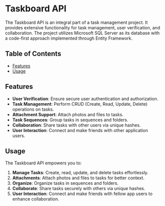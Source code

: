 # Taskboard API

The Taskboard API is an integral part of a task management project. It provides extensive functionality for task management, user verification, and collaboration. The project utilizes Microsoft SQL Server as its database with a code-first approach implemented through Entity Framework.

## Table of Contents

- [Features](#features)
- [Usage](#usage)

## Features

- **User Verification**: Ensure secure user authentication and authorization.
- **Task Management**: Perform CRUD (Create, Read, Update, Delete) operations on tasks.
- **Attachment Support**: Attach photos and files to tasks.
- **Task Sequences**: Group tasks in sequences and folders.
- **Collaboration**: Share tasks with other users via unique hashes.
- **User Interaction**: Connect and make friends with other application users.

## Usage

The Taskboard API empowers you to:

1. **Manage Tasks**: Create, read, update, and delete tasks effortlessly.
2. **Attachments**: Attach photos and files to tasks for better context.
3. **Organize**: Organize tasks in sequences and folders.
4. **Collaborate**: Share tasks securely with others via unique hashes.
5. **User Interaction**: Connect and make friends with fellow app users to enhance collaboration.
